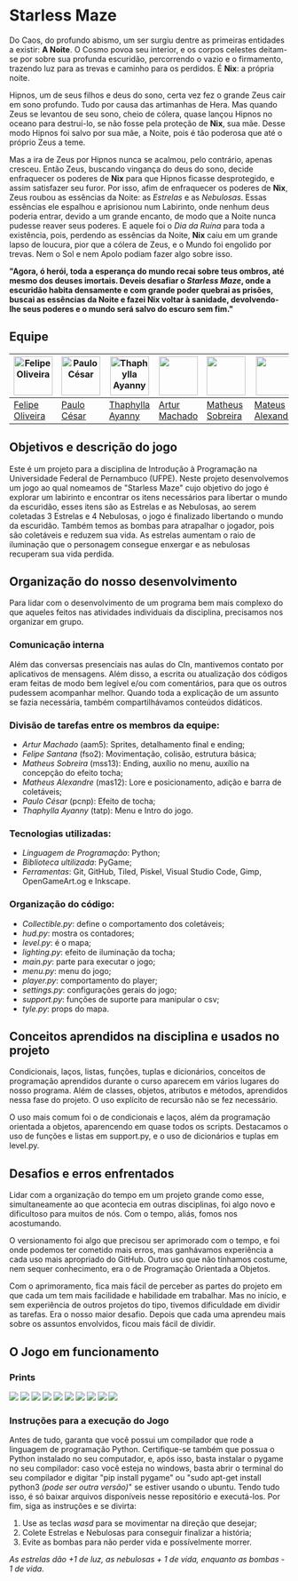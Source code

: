 # Starless Maze
Do Caos, do profundo abismo, um ser surgiu dentre as primeiras entidades a existir: **A Noite**. O Cosmo povoa seu interior, e os corpos celestes deitam-se por sobre sua profunda escuridão, percorrendo o vazio e o firmamento, trazendo luz para as trevas e caminho para os perdidos. É **Nix**: a própria noite.

Hipnos, um de seus filhos e deus do sono, certa vez fez o grande Zeus cair em sono profundo. Tudo por causa das artimanhas de Hera. Mas quando Zeus se levantou de seu sono, cheio de cólera, quase lançou Hipnos no oceano para destruí-lo, se não fosse pela proteção de **Nix**, sua mãe. Desse modo Hipnos foi salvo por sua mãe, a Noite, pois é tão poderosa que até o próprio Zeus a teme.

Mas a ira de Zeus por Hipnos nunca se acalmou, pelo contrário, apenas cresceu. Então Zeus, buscando vingança do deus do sono, decide enfraquecer os poderes de **Nix** para que Hipnos ficasse desprotegido, e assim satisfazer seu furor. Por isso, afim de enfraquecer os poderes de **Nix**, Zeus roubou as essências da Noite: as *Estrelas* e as *Nebulosas*. Essas essências ele espalhou e aprisionou num Labirinto, onde nenhum deus poderia entrar, devido a um grande encanto, de modo que a Noite nunca pudesse reaver seus poderes. E aquele foi o *Dia da Ruína* para toda a existência, pois, perdendo as essências da Noite, **Nix** caiu em um grande lapso de loucura, pior que a cólera de Zeus, e o Mundo foi engolido por trevas. Nem o Sol e nem Apolo podiam fazer algo sobre isso.

**"Agora, ó herói, toda a esperança do mundo recai sobre teus ombros, até mesmo dos deuses imortais. Deveis desafiar o *Starless Maze*, onde a escuridão habita densamente e com grande poder quebrai as prisões, buscai as essências da Noite e fazei Nix voltar à sanidade, devolvendo-lhe seus poderes e o mundo será salvo do escuro sem fim."**

## Equipe
|<img src='https://avatars.githubusercontent.com/u/98993176?v=4' alt='Felipe Oliveira' width='70' heigth = '70'> | <img src='https://avatars.githubusercontent.com/u/175709055?v=4' alt='Paulo César' width='70' heigth = '70'>| <img src='https://avatars.githubusercontent.com/u/167444133?v=4' alt='Thaphylla Ayanny' width='70' heigth = '70'> | <img src='https://avatars.githubusercontent.com/u/92330100?v=4' width='70' heigth = '70'> |<img src='https://avatars.githubusercontent.com/u/176044570?v=4' width='70' heigth = '70'>    |<img src='https://avatars.githubusercontent.com/u/176046281?v=4' width='70' heigth = '70'>    |
|--------------------------------------------------------------------------------------------------------------- | ----------------------------------------------------------------------------------------------------------- | ----------------------------------------------------------------------------------------------------------------- |--------------|----------------|------------    |
|[Felipe Oliveira](https://github.com/feelps-1)                                                                  | [Paulo César](https://github.com/paulo-cesar-pereira)                                                       | [Thaphylla Ayanny](https://github.com/tatudep)                                                                    | [Artur Machado](https://github.com/Artur-Mac)|[Matheus Sobreira](https://github.com/Mhtz-01)|[Mateus Alexandre](https://github.com/Alexslec)|             |

## Objetivos e descrição do jogo
Este é um projeto para a disciplina de Introdução à Programação na Universidade Federal de Pernambuco (UFPE). Neste projeto desenvolvemos um jogo ao qual nomeamos de "Starless Maze" cujo objetivo do jogo é explorar um labirinto e encontrar os itens necessários para libertar o mundo da escuridão, esses itens são as Estrelas e as Nebulosas, ao serem coletadas 3 Estrelas e 4 Nebulosas, o jogo é finalizado libertando o mundo da escuridão. Também temos as bombas para atrapalhar o jogador, pois são coletáveis e reduzem sua vida. As estrelas aumentam o raio de iluminação que o personagem consegue enxergar e as nebulosas recuperam sua vida perdida.

## Organização do nosso desenvolvimento

Para lidar com o desenvolvimento de um programa bem mais complexo do que aqueles feitos nas atividades individuais da disciplina, precisamos nos organizar em grupo.

### Comunicação interna

Além das conversas presenciais nas aulas do CIn, mantivemos contato por aplicativos de mensagens. Além disso, a escrita ou atualização dos códigos eram feitas de modo bem legível e/ou com comentários, para que os outros pudessem acompanhar melhor. Quando toda a explicação de um assunto se fazia necessária, também compartilhávamos conteúdos didáticos.

### Divisão de tarefas entre os membros da equipe:
- *Artur Machado* (aam5): Sprites, detalhamento final e ending;
- *Felipe Santana* (fso2): Movimentação, colisão, estrutura básica;
- *Matheus Sobreira* (mss13): Ending, auxílio no menu, auxílio na concepção do efeito tocha;
- *Matheus Alexandre* (mas12): Lore e posicionamento, adição e barra de coletáveis;
- *Paulo César* (pcnp): Efeito de tocha;
- *Thaphylla Ayanny* (tatp): Menu e Intro do jogo.

### Tecnologias utilizadas:
- *Linguagem de Programação*: Python;
- *Biblioteca ultilizada*: PyGame;
- *Ferramentas*: Git, GitHub, Tiled, Piskel, Visual Studio Code, Gimp, OpenGameArt.og e Inkscape.

### Organização do código:
- *Collectible.py*: define o comportamento dos coletáveis;
- *hud.py*: mostra os contadores;
- *level.py*: é o mapa;
- *lighting.py*: efeito de iluminação da tocha;
- *main.py*: parte para executar o jogo;
- *menu.py*: menu do jogo;
- *player.py*: comportamento do player;
- *settings.py*: configurações gerais do jogo;
- *support.py*: funções de suporte para manipular o csv;
- *tyle.py*: props do mapa.

## Conceitos aprendidos na disciplina e usados no projeto

Condicionais, laços, listas, funções, tuplas e dicionários, conceitos de programação aprendidos durante o curso aparecem em vários lugares do nosso programa. Além de classes, objetos, atributos e métodos, aprendidos nessa fase do projeto. O uso explícito de recursão não se fez necessário.

O uso mais comum foi o de condicionais e laços, além da programação orientada a objetos, aparencendo em quase todos os scripts. Destacamos o uso de funções e listas em support.py, e o uso de dicionários e tuplas em level.py.

## Desafios e erros enfrentados

Lidar com a organização do tempo em um projeto grande como esse, simultaneamente ao que acontecia em outras disciplinas, foi algo novo e dificultoso para muitos de nós. Com o tempo, aliás, fomos nos acostumando.

O versionamento foi algo que precisou ser aprimorado com o tempo, e foi onde podemos ter cometido mais erros, mas ganhávamos experiência a cada uso mais apropriado do GitHub. Outro uso que não tínhamos costume, nem sequer conhecimento, era o de Programação Orientada a Objetos.

Com o aprimoramento, fica mais fácil de perceber as partes do projeto em que cada um tem mais facilidade e habilidade em trabalhar. Mas no início, e sem experiência de outros projetos do tipo, tivemos dificuldade em dividir as tarefas. Era o nosso maior desafio. Depois que cada uma aprendeu mais sobre os assuntos envolvidos, ficou mais fácil de dividir.

## O Jogo em funcionamento

### Prints
![](assets/prints/print0.jpeg)
![](assets/prints/print1.jpeg)
![](assets/prints/print2.jpeg)
![](assets/prints/print3.jpeg)
![](assets/prints/print4.jpeg)
![](assets/prints/print5.jpeg)
![](assets/prints/print6.jpeg)
![](assets/prints/print7.jpeg)
![](assets/prints/print8.jpeg)
![](assets/prints/print9.jpeg)

### Instruções para a execução do Jogo

Antes de tudo, garanta que você possui um compilador que rode a linguagem de programação Python. Certifique-se também que possua o Python instalado no seu computador, e, após isso, basta  instalar o pygame no seu compilador: caso você esteja no windows, basta abrir o terminal do seu compilador e digitar "pip install pygame" ou "sudo apt-get install python3 *(pode ser outra versão)*" se estiver usando o ubuntu. Tendo tudo isso, é só baixar arquivos disponíveis nesse repositório e executá-los. Por fim, siga as instruções e se divirta:
1. Use as teclas *wasd* para se movimentar na direção que desejar;
2. Colete Estrelas e Nebulosas para conseguir finalizar a história;
3. Evite as bombas para não perder vida e possívelmente morrer.

*As estrelas dão +1 de luz, as nebulosas + 1 de vida, enquanto as bombas - 1 de vida.*
